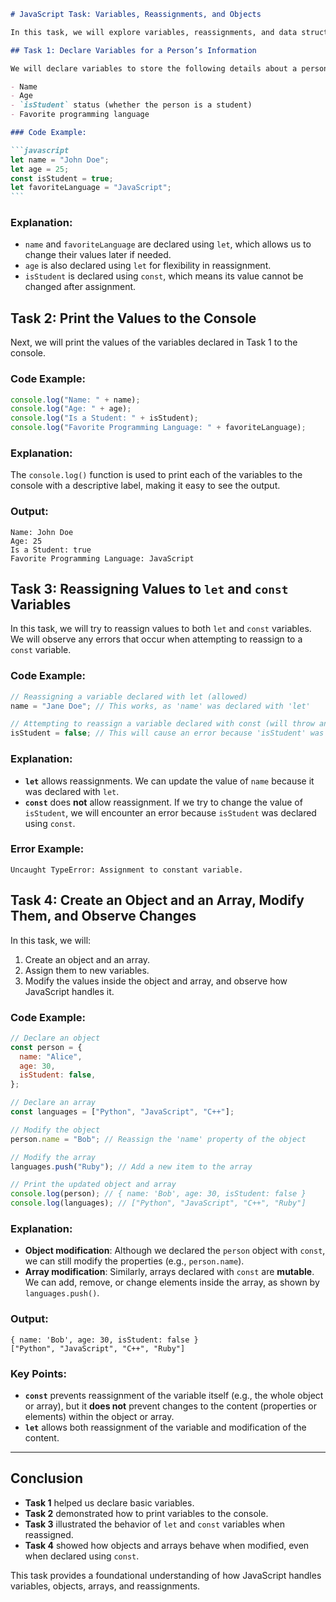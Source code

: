 ````markdown
# JavaScript Task: Variables, Reassignments, and Objects

In this task, we will explore variables, reassignments, and data structures in JavaScript, such as objects and arrays.

## Task 1: Declare Variables for a Person’s Information

We will declare variables to store the following details about a person:

- Name
- Age
- `isStudent` status (whether the person is a student)
- Favorite programming language

### Code Example:

```javascript
let name = "John Doe";
let age = 25;
const isStudent = true;
let favoriteLanguage = "JavaScript";
```
````

### Explanation:

- `name` and `favoriteLanguage` are declared using `let`, which allows us to change their values later if needed.
- `age` is also declared using `let` for flexibility in reassignment.
- `isStudent` is declared using `const`, which means its value cannot be changed after assignment.

## Task 2: Print the Values to the Console

Next, we will print the values of the variables declared in Task 1 to the console.

### Code Example:

```javascript
console.log("Name: " + name);
console.log("Age: " + age);
console.log("Is a Student: " + isStudent);
console.log("Favorite Programming Language: " + favoriteLanguage);
```

### Explanation:

The `console.log()` function is used to print each of the variables to the console with a descriptive label, making it easy to see the output.

### Output:

```
Name: John Doe
Age: 25
Is a Student: true
Favorite Programming Language: JavaScript
```

## Task 3: Reassigning Values to `let` and `const` Variables

In this task, we will try to reassign values to both `let` and `const` variables. We will observe any errors that occur when attempting to reassign to a `const` variable.

### Code Example:

```javascript
// Reassigning a variable declared with let (allowed)
name = "Jane Doe"; // This works, as 'name' was declared with 'let'

// Attempting to reassign a variable declared with const (will throw an error)
isStudent = false; // This will cause an error because 'isStudent' was declared with 'const'
```

### Explanation:

- **`let`** allows reassignments. We can update the value of `name` because it was declared with `let`.
- **`const`** does **not** allow reassignment. If we try to change the value of `isStudent`, we will encounter an error because `isStudent` was declared using `const`.

### Error Example:

```
Uncaught TypeError: Assignment to constant variable.
```

## Task 4: Create an Object and an Array, Modify Them, and Observe Changes

In this task, we will:

1. Create an object and an array.
2. Assign them to new variables.
3. Modify the values inside the object and array, and observe how JavaScript handles it.

### Code Example:

```javascript
// Declare an object
const person = {
  name: "Alice",
  age: 30,
  isStudent: false,
};

// Declare an array
const languages = ["Python", "JavaScript", "C++"];

// Modify the object
person.name = "Bob"; // Reassign the 'name' property of the object

// Modify the array
languages.push("Ruby"); // Add a new item to the array

// Print the updated object and array
console.log(person); // { name: 'Bob', age: 30, isStudent: false }
console.log(languages); // ["Python", "JavaScript", "C++", "Ruby"]
```

### Explanation:

- **Object modification**: Although we declared the `person` object with `const`, we can still modify the properties (e.g., `person.name`).
- **Array modification**: Similarly, arrays declared with `const` are **mutable**. We can add, remove, or change elements inside the array, as shown by `languages.push()`.

### Output:

```
{ name: 'Bob', age: 30, isStudent: false }
["Python", "JavaScript", "C++", "Ruby"]
```

### Key Points:

- **`const`** prevents reassignment of the variable itself (e.g., the whole object or array), but it **does not** prevent changes to the content (properties or elements) within the object or array.
- **`let`** allows both reassignment of the variable and modification of the content.

---

## Conclusion

- **Task 1** helped us declare basic variables.
- **Task 2** demonstrated how to print variables to the console.
- **Task 3** illustrated the behavior of `let` and `const` variables when reassigned.
- **Task 4** showed how objects and arrays behave when modified, even when declared using `const`.

This task provides a foundational understanding of how JavaScript handles variables, objects, arrays, and reassignments.

